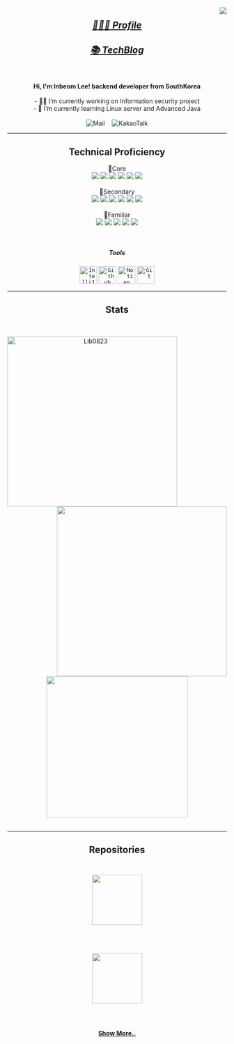 <img align="right" src="https://visitor-badge.laobi.icu/badge?page_id=Lib0823.Lib0823">

<h5 align="center">
  <a href="https://inbeom.notion.site/Inbeom-s-Profile-342b42bc3a3e427f8aa7a20638a40f1b" target="_blank">
    <h2>👨🏻‍💻 Profile</h2>
  </a>
  <a href="https://inbeom.tistory.com/" target="_blank"> 
    <h2>📚 TechBlog</h2>
  </a>
</h5>

<br>
<p align="center">
 <b>Hi, I'm Inbeom Lee! backend developer from SouthKorea</b>
  <br>
  <br>
- 🧑‍💻 I’m currently working on Information security project       <br>
- 📝 I’m currently learning Linux server and Advanced Java       <br>
<br>
  <img alt="Mail" src="https://img.shields.io/badge/Mail-robot082373@naver.com-red">
  &nbsp;&nbsp;
  <img alt="KakaoTalk" src="https://img.shields.io/badge/Kakao-robor8667%40-yellow">
</p>

<hr>
<h2 align="center">Technical Proficiency</h2>
<p align="center">
  🥇Core<br>
  <img src="https://img.shields.io/badge/java-6DB33F?style=for-the-badge&logo=java&logoColor=white"> 
  <img src="https://img.shields.io/badge/spring-6DB33F?style=for-the-badge&logo=spring&logoColor=white">
  <img src="https://img.shields.io/badge/mybatis-6DB33F?style=for-the-badge&logo=mybatis&logoColor=white">
  <img src="https://img.shields.io/badge/junit5-6DB33F?style=for-the-badge&logo=junit5&logoColor=white">
  <img src="https://img.shields.io/badge/postgresql-6DB33F?style=for-the-badge&logo=postgresql&logoColor=white">
  <img src="https://img.shields.io/badge/elasticsearch-6DB33F?style=for-the-badge&logo=elasticsearch&logoColor=white">
  <br> <br>
  🥈Secondary<br>
  <img src="https://img.shields.io/badge/linux-6DB33F?style=for-the-badge&logo=linux&logoColor=white">
  <img src="https://img.shields.io/badge/jpa-6DB33F?style=for-the-badge&logo=jpa&logoColor=white">
  <img src="https://img.shields.io/badge/security-6DB33F?style=for-the-badge&logo=springsecurity&logoColor=white">
  <img src="https://img.shields.io/badge/android-6DB33F?style=for-the-badge&logo=android&logoColor=white">
  <img src="https://img.shields.io/badge/vue.js-6DB33F?style=for-the-badge&logo=vue.js&logoColor=white">
  <img src="https://img.shields.io/badge/mysql-6DB33F?style=for-the-badge&logo=mysql&logoColor=white">
  <br> <br>
  🥉Familiar<br>
  <img src="https://img.shields.io/badge/python-6DB33F?style=for-the-badge&logo=python&logoColor=white">
  <img src="https://img.shields.io/badge/jsp-6DB33F?style=for-the-badge&logo=jsp&logoColor=white">
  <img src="https://img.shields.io/badge/prometheus-6DB33F?style=for-the-badge&logo=prometheus&logoColor=white">
  <img src="https://img.shields.io/badge/grafana-6DB33F?style=for-the-badge&logo=grafana&logoColor=white">
  <img src="https://img.shields.io/badge/sqlite-6DB33F?style=for-the-badge&logo=sqlite&logoColor=white">
</p>
<br>
<h5 align="center">Tools</h5>
<div align="center">
  <code><img title="IntelliJ" height="40" src="https://user-images.githubusercontent.com/89591782/223767182-7a7091ec-a6ec-414c-9836-6c486441f671.png"></code>
  <code><img title="Github" height="40" src="https://user-images.githubusercontent.com/89591782/223766417-dc46e6e9-0544-459b-9025-502cb865153c.png"></code>
  <code><img title="Notion" height="40" src="https://user-images.githubusercontent.com/89591782/223766401-cced43c2-5612-46e9-96d9-1ed5bd3ef108.png"></code>
  <code><img title="Git" height="40" src="https://user-images.githubusercontent.com/89591782/223766428-ef5c2298-eb2a-499e-acc4-ede92b69320b.png"></code>
</div>
<hr>

<h2 align="center">Stats</h2>
<br>
<p align=center>
  <div align=center>
    <a href="https://github.com/denvercoder1/github-readme-streak-stats" title="Go to Source">
      <img align="left" width=390 src="https://github-readme-streak-stats.herokuapp.com/?user=Lib0823&theme=react&border=61dafb&hide_border=true" alt="Lib0823" />
    </a>
    <a href="https://github.com/anuraghazra/github-readme-stats" title="Go to Source">
      <img align="right" width=390 src="https://github-readme-stats.vercel.app/api?username=Lib0823&show_icons=true&theme=react&border_color=61dafb&hide_border=true" />
    </a>
  </div>
  <br><br><br><br><br><br><br><br><br>
  <div align=center>
    <a href="https://github.com/anuraghazra/github-readme-stats">
      <img width=325 align="center" src="https://github-readme-stats.vercel.app/api/top-langs/?username=Lib0823&hide=c%23,powershell,Mathematica,Ruby,Objective-C,Objective-C%2b%2b,Cuda&title_color=61dafb&text_color=ffffff&icon_color=61dafb&bg_color=20232a&langs_count=8&layout=compact&border_color=61dafb&hide_border=true" />
    </a>
  </div>
  <br>

</p>

<hr>

<h2 align="center">Repositories</h2>
<br>
<div width="100%" align="center">
  <a align="center" href="https://github.com/woojin0906/MiracleStep_App" title="MiracleStep-App"><img align="center" height="115" style="padding: 10px;" src="https://github-readme-stats.vercel.app/api/pin/?username=woojin0906&repo=MiracleStep_App&theme=react&border_color=61dafb&border_radius=10"></a>
<p> </p>
  <br>
  
  <a align="center" href="https://github.com/Lib0823/Chatbot_restAPI-GPT2" title="Chatbot(gpt)-API"><img align="center" height="115" style="padding: 10px;" src="https://github-readme-stats.vercel.app/api/pin/?username=Lib0823&repo=Chatbot_restAPI-GPT2&theme=react&border_color=61dafb&border_radius=10"></a>
</div>
<br/>

<h4 align="center">
  <a href="https://github.com/Lib0823?tab=repositories" title="Show Repositories">Show More..</a>
</h4>

